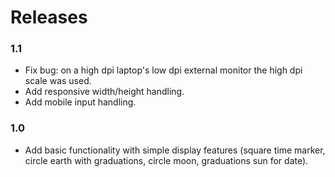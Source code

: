 # Releases

### 1.1

- Fix bug: on a high dpi laptop's low dpi external monitor the high dpi scale was used.
- Add responsive width/height handling.
- Add mobile input handling.

### 1.0

- Add basic functionality with simple display features (square time marker, circle earth with graduations, circle moon, graduations sun for date).